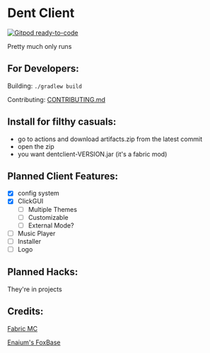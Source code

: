 # Dent Client
[![Gitpod ready-to-code](https://img.shields.io/badge/Gitpod-ready--to--code-blue?logo=gitpod)](https://gitpod.io/#https://github.com/DentClient/Client)

Pretty much only runs

## For Developers:
Building: `./gradlew build`

Contributing: [CONTRIBUTING.md](CONTRIBUTING.md)

## Install for filthy casuals:
- go to actions and download artifacts.zip from the latest commit
- open the zip
- you want dentclient-VERSION.jar (it's a fabric mod)


## Planned Client Features:
- [x] config system
- [x] ClickGUI
    - [ ] Multiple Themes
    - [ ] Customizable
    - [ ] External Mode?
- [ ] Music Player
- [ ] Installer
- [ ] Logo

## Planned Hacks:
They're in projects

## Credits:
[Fabric MC](https://fabricmc.net "Fabric")

[Enaium's FoxBase](https://github.com/enaium/FoxBase "FoxBase")
